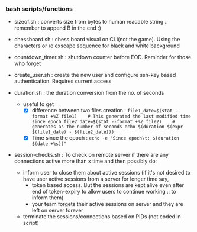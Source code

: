 ### bash scripts/functions

* sizeof.sh : converts size from bytes to human readable string .. remember to append B in the end :)

* chessboard.sh : chess board visual on CLI(not the game). Using the characters or \e exscape sequence for black and white background

* countdown_timer.sh : shutdown counter before EOD. Reminder for those who forget

* create_user.sh : create the new user and configure ssh-key based authentication. Requires current access

* duration.sh : the duration conversion from the no. of seconds
  - useful to get
    - [x] difference between two files creation :
           ```
            file1_date=$(stat --format +%Z file1)    # This generated the last modified time since epoch
            file2_date=$(stat --format +%Z file2)    # generates as the number of seconds
            echo $(duration $(expr $(file1_date) - $(file2_date)))
           ```
    - [x] Time since the epoch :
           ```
             echo -e "Since epoch\t: $(duration $(date +%s))"
           ```
* session-checks.sh : To check on remote server if there are any connections active more than x time and then possibly do:
   - inform user to close them about active sessions (if it's not desired to have user active sessions from a server for longer time say,
      - token based access. But the sessions are kept alive even after end of token-expiry to allow users to continue working :: to inform them)
      - your team forgets their active sessions on server and they are left on server forever
   - terminate the sessions/connections based on PIDs (not coded in script)

